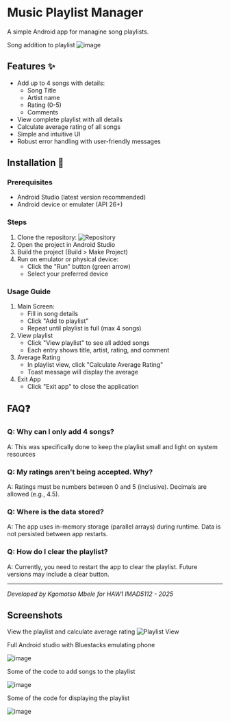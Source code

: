 # Music Playlist Manager 
A simple Android app for managine song playlists. 

Song addition to playlist
![image](https://github.com/user-attachments/assets/fd6c98a6-017e-422a-a645-72406f5fb5f2)


## Features ✨
- Add up to 4 songs with details:
  - Song Title
  - Artist name
  - Rating (0-5)
  - Comments
- View complete playlist with all details
- Calculate average rating of all songs
- Simple and intuitive UI
- Robust error handling with user-friendly messages


## Installation 📲
### Prerequisites
- Android Studio (latest version recommended)
- Android device or emulater (API 26+)

### Steps
1. Clone the repository: ![Repository](https://github.com/ST10467825/Practicum2025)
2. Open the project in Android Studio
3. Build the project (Build > Make Project)
4. Run on emulator or physical device:
     - Click the "Run" button (green arrow)
     - Select your preferred device


### Usage Guide
1. Main Screen:
   - Fill in song details
   - Click "Add to playlist"
   - Repeat until playlist is full (max 4 songs)
2. View playlist
   - Click "View playlist" to see all added songs
   - Each entry shows title, artist, rating, and comment
3. Average Rating
   - In playlist view, click "Calculate Average Rating"
   - Toast message will display the average
4. Exit App
   - Click "Exit app" to close the application
  
## FAQ❓
### Q: Why can I only add 4 songs?
A: This was specifically done to keep the playlist small and light on system resources

### Q: My ratings aren't being accepted. Why?
A: Ratings must be numbers between 0 and 5 (inclusive). Decimals are allowed (e.g., 4.5).

### Q: Where is the data stored?
A: The app uses in-memory storage (parallel arrays) during runtime. Data is not persisted between app restarts.

### Q: How do I clear the playlist? 
A: Currently, you need to restart the app to clear the playlist. Future versions may include a clear button.

------------------------------------------------------------------------------------------------------------

*Developed by Kgomotso Mbele for HAW1 IMAD5112 - 2025*


## Screenshots






View the playlist and calculate average rating
![Playlist View](https://github.com/user-attachments/assets/07850d39-dd50-43b1-a50f-9dc96b473c85)


Full Android studio with Bluestacks emulating phone

![image](https://github.com/user-attachments/assets/62885bb6-ef60-42e3-bc2d-ddb45f9b3641)


Some of the code to add songs to the playlist

![image](https://github.com/user-attachments/assets/eb759f0b-2572-4930-a0d6-bcd748995617)


Some of the code for displaying the playlist

![image](https://github.com/user-attachments/assets/115425e5-8b48-4f4b-9083-fa58dfd08080)

